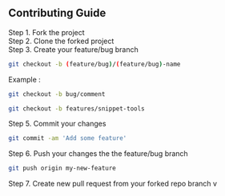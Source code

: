 ## Contributing Guide

Step 1. Fork the project\
Step 2. Clone the forked project\
Step 3. Create your feature/bug branch

```bash
git checkout -b (feature/bug)/(feature/bug)-name
```

Example :

```bash
git checkout -b bug/comment
```
```bash
git checkout -b features/snippet-tools
```

Step 5. Commit your changes
```bash
git commit -am 'Add some feature'
```

Step 6. Push your changes the the feature/bug branch
```bash
git push origin my-new-feature
```

Step 7. Create new pull request from your forked repo branch
v
